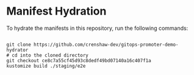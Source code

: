 
# Manifest Hydration

To hydrate the manifests in this repository, run the following commands:

```shell

git clone https://github.com/crenshaw-dev/gitops-promoter-demo-hydrator
# cd into the cloned directory
git checkout ce8c7a55cf45d93c8dedf49bd07140a16c407f1a
kustomize build ./staging/e2e
```